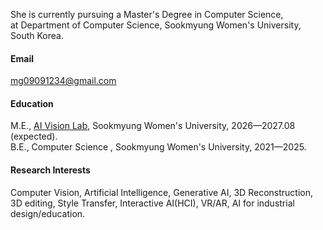 She is currently pursuing a Master's Degree in Computer Science, <br/>
at Department of Computer Science, Sookmyung Women's University, South Korea.

#### Email
mg09091234@gmail.com

#### Education
M.E.,  <a href="https://sites.google.com/sookmyung.ac.kr/aiv-lab-smwu" target="_blank">AI Vision Lab</a>, Sookmyung Women's University, 2026—2027.08 (expected).\
B.E., Computer Science , Sookmyung Women's University, 2021—2025.

#### Research Interests
Computer Vision, Artificial Intelligence, Generative AI, 3D Reconstruction, 3D editing, Style Transfer, Interactive AI(HCI), VR/AR, AI for industrial design/education.